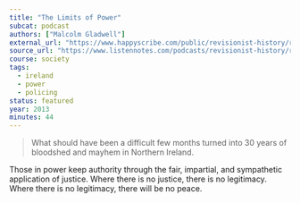 ```yaml
---
title: "The Limits of Power"
subcat: podcast
authors: ["Malcolm Gladwell"]
external_url: "https://www.happyscribe.com/public/revisionist-history/revisionist-history-presents-the-limits-of-power"
source_url: "https://www.listennotes.com/podcasts/revisionist-history/revisionist-history-presents-djOt052nKCU/"
course: society
tags:
  - ireland
  - power
  - policing
status: featured
year: 2013
minutes: 44
---
```


> What should have been a difficult few months turned into 30 years of bloodshed and mayhem in Northern Ireland.

Those in power keep authority through the fair, impartial, and sympathetic application of justice. Where there is no justice, there is no legitimacy. Where there is no legitimacy, there will be no peace.
